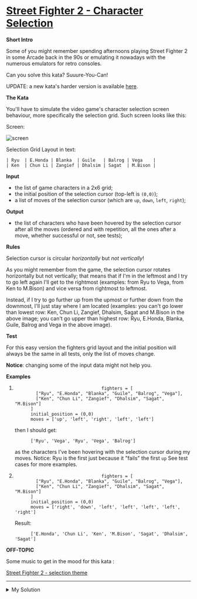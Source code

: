# [Street Fighter 2 - Character Selection](https://www.codewars.com/kata/5853213063adbd1b9b0000be)

**Short Intro**

Some of you might remember spending afternoons playing Street Fighter 2 in some Arcade back in the 90s or emulating it
nowadays with the numerous emulators for retro consoles.

Can you solve this kata? Suuure-You-Can!

UPDATE: a new kata's harder version is
available [here](https://www.codewars.com/kata/street-fighter-2-character-selection-part-2/python).

**The Kata**

You'll have to simulate the video game's character selection screen behaviour, more specifically the selection grid.
Such screen looks like this:

Screen:

![screen](https://images.duckduckgo.com/iu/?u=http%3A%2F%2Fwww.fightersgeneration.com%2Fnp5%2Fgm%2Fsf2ce-s2.jpg&f=1 "Character Selection Screen for Street Fighter 2")

Selection Grid Layout in text:

    | Ryu  | E.Honda | Blanka  | Guile   | Balrog | Vega    |
    | Ken  | Chun Li | Zangief | Dhalsim | Sagat  | M.Bison |

**Input**

- the list of game characters in a 2x6 grid;
- the initial position of the selection cursor (top-left is `(0,0)`);
- a list of moves of the selection cursor (which are `up`, `down`, `left`, `right`);

**Output**

- the list of characters who have been hovered by the selection cursor after all the moves (ordered and with repetition,
  all the ones after a move, whether successful or not, see tests);

**Rules**

Selection cursor is circular _horizontally_ but _not vertically_!

As you might remember from the game, the selection cursor rotates horizontally but not vertically; that means that if
I'm in the leftmost and I try to go left again I'll get to the rightmost (examples: from Ryu to Vega, from Ken to
M.Bison) and vice versa from rightmost to leftmost.

Instead, if I try to go further up from the upmost or further down from the downmost, I'll just stay where I am
located (examples: you can't go lower than lowest row: Ken, Chun Li, Zangief, Dhalsim, Sagat and M.Bison in the above
image; you can't go upper than highest row: Ryu, E.Honda, Blanka, Guile, Balrog and Vega in the above image).

**Test**

For this easy version the fighters grid layout and the initial position will always be the same in all tests, only the
list of moves change.

**Notice**: changing some of the input data might not help you.

**Examples**

1.                                      fighters = [
               ["Ryu", "E.Honda", "Blanka", "Guile", "Balrog", "Vega"],
               ["Ken", "Chun Li", "Zangief", "Dhalsim", "Sagat", "M.Bison"]
             ]
             initial_position = (0,0)
             moves = ['up', 'left', 'right', 'left', 'left']

    then I should get:

             ['Ryu', 'Vega', 'Ryu', 'Vega', 'Balrog']

    as the characters I've been hovering with the selection cursor during my moves. Notice: Ryu is the first just because
    it "fails" the first `up` See test cases for more examples.

2.                                      fighters = [
               ["Ryu", "E.Honda", "Blanka", "Guile", "Balrog", "Vega"],
               ["Ken", "Chun Li", "Zangief", "Dhalsim", "Sagat", "M.Bison"]
             ]
             initial_position = (0,0)
             moves = ['right', 'down', 'left', 'left', 'left', 'left', 'right']

    Result:

             ['E.Honda', 'Chun Li', 'Ken', 'M.Bison', 'Sagat', 'Dhalsim', 'Sagat']

**OFF-TOPIC**

Some music to get in the mood for this kata :

[Street Fighter 2 - selection theme](../images/street_fighter_2_character_selection.jpg)

---

<details><summary>My Solution</summary>

```js
function streetFighterSelection(fighters, position, moves) {
  let x = position[1];
  let y = position[0];
  const result = [];

  for (let move of moves) {
    switch (move) {
      case "right":
        x = x + 1 > 5 ? 0 : x + 1;
        break;
      case "left":
        x = x - 1 < 0 ? 5 : x - 1;
        break;
      case "up":
        y = 0;
        break;
      default:
        y = 1;
        break;
    }

    result.push(fighters[y][x]);
  }

  return result;
}
```

</details>
